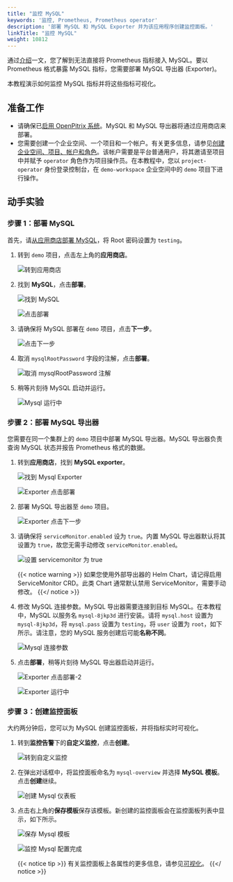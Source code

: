 ```yaml
---
title: "监控 MySQL"
keywords: '监控, Prometheus, Prometheus operator'
description: '部署 MySQL 和 MySQL Exporter 并为该应用程序创建监控面板。'
linkTitle: "监控 MySQL"
weight: 10812
---
```

通过[介绍](../../../../project-user-guide/custom-application-monitoring/introduction/#间接暴露)一文，您了解到无法直接将 Prometheus 指标接入 MySQL。要以 Prometheus 格式暴露 MySQL 指标，您需要部署 MySQL 导出器 (Exporter)。

本教程演示如何监控 MySQL 指标并将这些指标可视化。

## 准备工作

- 请确保已[启用 OpenPitrix 系统](../../../../pluggable-components/app-store/)。MySQL 和 MySQL 导出器将通过应用商店来部署。
- 您需要创建一个企业空间、一个项目和一个帐户。有关更多信息，请参见[创建企业空间、项目、帐户和角色](../../../../quick-start/create-workspace-and-project/)。该帐户需要是平台普通用户，将其邀请至项目中并赋予 `operator` 角色作为项目操作员。在本教程中，您以 `project-operator` 身份登录控制台，在 `demo-workspace` 企业空间中的 `demo` 项目下进行操作。

## 动手实验

### 步骤 1：部署 MySQL

首先，请[从应用商店部署 MySQL](../../../../application-store/built-in-apps/mysql-app/)，将 Root 密码设置为 `testing`。

1. 转到 `demo` 项目，点击左上角的**应用商店**。

    ![转到应用商店](/images/docs/zh-cn/project-user-guide/custom-application-monitoring/examples/monitor-mysql/go-to-app-store.PNG)

2. 找到 **MySQL**，点击**部署**。

    ![找到 MySQL](/images/docs/zh-cn/project-user-guide/custom-application-monitoring/examples/monitor-mysql/find-mysql.PNG)

    ![点击部署](/images/docs/zh-cn/project-user-guide/custom-application-monitoring/examples/monitor-mysql/click-deploy.PNG)

3. 请确保将 MySQL 部署在 `demo` 项目，点击**下一步**。

    ![点击下一步](/images/docs/zh-cn/project-user-guide/custom-application-monitoring/examples/monitor-mysql/click-next.PNG)

4. 取消 `mysqlRootPassword` 字段的注解，点击**部署**。

    ![取消 mysqlRootPassword 注解](/images/docs/zh-cn/project-user-guide/custom-application-monitoring/examples/monitor-mysql/uncommet-mysqlrootpassword.PNG)

5. 稍等片刻待 MySQL 启动并运行。

    ![Mysql 运行中](/images/docs/zh-cn/project-user-guide/custom-application-monitoring/examples/monitor-mysql/check-if-mysql-running.PNG)

### 步骤 2：部署 MySQL 导出器

您需要在同一个集群上的 `demo` 项目中部署 MySQL 导出器。MySQL 导出器负责查询 MySQL 状态并报告 Prometheus 格式的数据。

1. 转到**应用商店**，找到 **MySQL exporter**。

    ![找到 Mysql Exporter](/images/docs/zh-cn/project-user-guide/custom-application-monitoring/examples/monitor-mysql/find-mysql-exporter.PNG) 

    ![Exporter 点击部署](/images/docs/zh-cn/project-user-guide/custom-application-monitoring/examples/monitor-mysql/exporter-click-deploy.PNG)

2. 部署 MySQL 导出器至 `demo` 项目。

    ![Exporter 点击下一步](/images/docs/zh-cn/project-user-guide/custom-application-monitoring/examples/monitor-mysql/exporter-click-next.PNG)

3. 请确保将 `serviceMonitor.enabled` 设为 `true`。内置 MySQL 导出器默认将其设置为 `true`，故您无需手动修改 `serviceMonitor.enabled`。

    ![设置 servicemonitor 为 true](/images/docs/zh-cn/project-user-guide/custom-application-monitoring/examples/monitor-mysql/set-servicemonitor-to-true.PNG)

    {{< notice warning >}}
如果您使用外部导出器的 Helm Chart，请记得启用 ServiceMonitor CRD。此类 Chart 通常默认禁用 ServiceMonitor，需要手动修改。
    {{</ notice >}}

4. 修改 MySQL 连接参数。MySQL 导出器需要连接到目标 MySQL。在本教程中，MySQL 以服务名 `mysql-8jkp3d` 进行安装。请将 `mysql.host` 设置为 `mysql-8jkp3d`，将 `mysql.pass` 设置为 `testing`，将 `user` 设置为 `root`，如下所示。请注意，您的 MySQL 服务创建后可能**名称不同**。

    ![Mysql 连接参数](/images/docs/zh-cn/project-user-guide/custom-application-monitoring/examples/monitor-mysql/mysql-conn-params.PNG)

5. 点击**部署**，稍等片刻待 MySQL 导出器启动并运行。

    ![Exporter 点击部署-2](/images/docs/zh-cn/project-user-guide/custom-application-monitoring/examples/monitor-mysql/exporter-click-deploy-2.PNG)

    ![Exporter 运行中](/images/docs/zh-cn/project-user-guide/custom-application-monitoring/examples/monitor-mysql/exporter-is-running.PNG)

### 步骤 3：创建监控面板

大约两分钟后，您可以为 MySQL 创建监控面板，并将指标实时可视化。

1. 转到**监控告警**下的**自定义监控**，点击**创建**。

    ![转到自定义监控](/images/docs/zh-cn/project-user-guide/custom-application-monitoring/examples/monitor-mysql/navigate-to-custom-monitoring.PNG)

2. 在弹出对话框中，将监控面板命名为 `mysql-overview` 并选择 **MySQL 模板**。点击**创建**继续。

    ![创建 Mysql 仪表板](/images/docs/zh-cn/project-user-guide/custom-application-monitoring/examples/monitor-mysql/create-mysql-dashboard.PNG)

3. 点击右上角的**保存模板**保存该模板。新创建的监控面板会在监控面板列表中显示，如下所示。

    ![保存 Mysql 模板](/images/docs/zh-cn/project-user-guide/custom-application-monitoring/examples/monitor-mysql/save-mysql-template.PNG)

    ![监控 Mysql 配置完成](/images/docs/zh-cn/project-user-guide/custom-application-monitoring/examples/monitor-mysql/monitor-mysql-done.PNG)

    {{< notice tip >}}
有关监控面板上各属性的更多信息，请参见[可视化](../../../../project-user-guide/custom-application-monitoring/visualization/overview/)。
    {{</ notice >}}